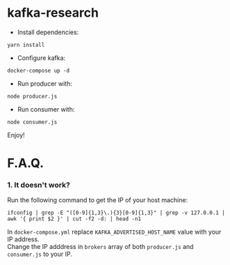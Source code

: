 # kafka-research

- Install dependencies:
```
yarn install
````

- Configure kafka:
```
docker-compose up -d
```

- Run producer with:
```
node producer.js
```

- Run consumer with:
```
node consumer.js
```

Enjoy!

# F.A.Q.
### 1. It doesn't work?  
Run the following command to get the IP of your host machine:
```
ifconfig | grep -E "([0-9]{1,3}\.){3}[0-9]{1,3}" | grep -v 127.0.0.1 | awk '{ print $2 }' | cut -f2 -d: | head -n1
```
In `docker-compose.yml` replace `KAFKA_ADVERTISED_HOST_NAME` value with your IP address.  
Change the IP adddress in `brokers` array of both `producer.js` and `consumer.js` to your IP. 
